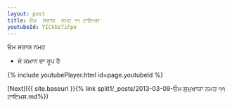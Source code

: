```yaml
---
layout: post
title: ਓਮ  ਸਰਾਯ  ਨਮਹ ੧੧ ਟਾਇਮਸ
youtubeId: YICkbz7iFpo
---
```

 
 
ਓਮ  ਸਰਾਯ  ਨਮਹ  
 
 -  ਜੋ ਕਮਾਨ ਦਾ ਰੂਪ ਹੈ 
 
  
 
  
 
 
 
 
 
 


{% include youtubePlayer.html id=page.youtubeId %}
 
[Next]({{ site.baseurl }}{% link  split1/_posts/2013-03-09-ਓਮ ਸੁਮੁਖਾਯਾ ਨਮਹ ੧੧ ਟਾਇਮਸ.md%})
 
